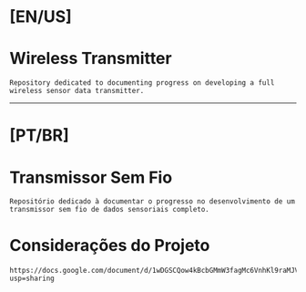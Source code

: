 # [EN/US] <h3>

  # Wireless Transmitter
    Repository dedicated to documenting progress on developing a full wireless sensor data transmitter.

---
  
# [PT/BR] <h3>

  # Transmissor Sem Fio
    Repositório dedicado à documentar o progresso no desenvolvimento de um transmissor sem fio de dados sensoriais completo.
  
  # Considerações do Projeto <h4>
    https://docs.google.com/document/d/1wDGSCQow4kBcbGMmW3fagMc6VnhKl9raMJV5_B62kDU/edit?usp=sharing
